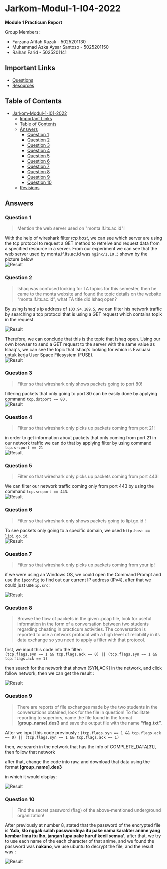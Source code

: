 # Jarkom-Modul-1-I04-2022

**Module 1 Practicum Report**

Group Members:

+ Farzana Afifah Razak - 5025201130
+ Muhammad Azka Aysar Santoso - 5025201150
+ Raihan Farid - 5025201141


## Important Links

+ [Questions](https://docs.google.com/document/d/1e5fXdleV59vFthVeK0O5WfmuOYV6xi6WkpHsZEiBofE/edit?usp=sharing)
+ [Resources](https://docs.google.com/document/d/1WcElh3NxoqVzibwBwo-fZ0l6eK3pEtx7gW60r2KSZMM/edit)

## Table of Contents

- [Jarkom-Modul-1-I01-2022](#jarkom-modul-1-i01-2022)
  - [Important Links](#important-links)
  - [Table of Contents](#table-of-contents)
  - [Answers](#answers)
    - [Question 1](#question-1)
    - [Question 2](#question-2)
    - [Question 3](#question-3)
    - [Question 4](#question-4)
    - [Question 5](#question-5)
    - [Question 6](#question-6)
    - [Question 7](#question-7)
    - [Question 8](#question-8)
    - [Question 9](#question-9)
    - [Question 10](#question-10)
  - [Revisions](#revisions)


## Answers

### Question 1

> Mention the web server used on "monta.if.its.ac.id"!

With the help of wireshark filter _tcp.host_, we can see which server are using the tcp protocol to request a GET method to retreive and request data from a specified resource in a server. From our experiment we can see that the web server used by monta.if.its.ac.id was `nginx/1.10.3` shown by the picture below <br>
![Result](Contents/no1.png)

### Question 2

> Ishaq was confused looking for TA topics for this semester, then he came to the monta website and found the topic details on the website “monta.if.its.ac.id”, what TA title did Ishaq open?

By using Ishaq's ip address of `103.94.189.5`, we can filter his network traffic by searching a tcp protocol that is using a GET request which contains topik in the request.

![Result](Contents/no2_1.png)

Therefore, we can conclude that this is the topic that Ishaq open. Using our own browser to send a GET request to the server with the same value as Ishaq's, we can see the topic that Ishaq's looking for which is Evaluasi untuk kerja User Space Filesystem (FUSE).<br>
![Result](Contents/no2_2.png)

### Question 3

> Filter so that wireshark only shows packets going to port 80!

filtering packets that only going to port 80 can be easily done by applying command `tcp.dstport == 80` . <br>
![Result](Contents/no3.png)

### Question 4

> Filter so that wireshark only picks up packets coming from port 21!

in order to get information about packets that only coming from port 21 in our network traffic we can do that by applying filter by using command `tcp.srcport == 21` <br>
![Result](Contents/no4.png)

### Question 5

> Filter so that wireshark only picks up packets coming from port 443!

We can filter our network traffic coming only from port 443 by using the command `tcp.srcport == 443`.<br>
![Result](Contents/no5.png)

### Question 6

> Filter so that wireshark only shows packets going to lipi.go.id !

To see packets only going to a specific domain, we used `http.host == lipi.go.id`.<br>
![Result](Contents/no6.png)

### Question 7

> Filter so that wireshark only picks up packets coming from your ip!

if we were using an Windows OS, we could open the Command Prompt and use the `ipconfig` to find out our current IP address (IPv4), after that we could just use `ip.src`:

![Result](Contents/no7.png)

### Question 8

> Browse the flow of packets in the given .pcap file, look for useful information in the form of a conversation between two students regarding cheating in practicum activities. The conversation is reported to use a network protocol with a high level of reliability in its data exchange so you need to apply a filter with that protocol.

first, we input this code  into the filter:  
`(tcp.flags.syn == 1 && tcp.flags.ack == 0) || (tcp.flags.syn == 1 && tcp.flags.ack == 1)`

then search for the network that shown [SYN,ACK] in the network, and click follow network, then we can get the result :

![Result](Contents/no8.png)

### Question 9

> There are reports of file exchanges made by the two students in the conversations obtained, look for the file in question! To facilitate reporting to superiors, name the file found in the format **[group_name].des3** and save the output file with the name **“flag.txt”.**

After we input this code previously : `(tcp.flags.syn == 1 && tcp.flags.ack == 0) || (tcp.flags.syn == 1 && tcp.flags.ack == 1)`

then, we search in the network that has the info of COMPLETE_DATA[31], then follow that network

after that, change  the code into raw, and download that data using the format **[group_name].des3**

in which it would display:

![Result](Contents/no9.png)


### Question 10

> Find the secret password (flag) of the above-mentioned underground organization!

After previously at number 8, stated that the password of the encrypted file is **'Ada, klo nggak salah passwordnya itu pake nama karakter anime yang kembar lima itu lho, jangan lupa pake huruf kecil semua'**, after that, we try to use each name of the each character of that anime, and we found the password was **nakano**, we use ubuntu to decrypt the file, and the result was :

![Result](Contents/no10.png)



